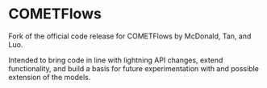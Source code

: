 # COMETFlows
Fork of the official code release for COMETFlows by McDonald, Tan, and Luo.

Intended to bring code in line with lightning API changes, extend functionality, and build a basis for future experimentation with and possible extension of the models.
